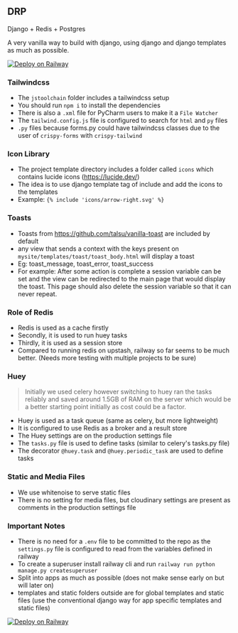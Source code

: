 ## DRP

Django + Redis + Postgres

A very vanilla way to build with django, using django and django templates as much as possible.

[![Deploy on Railway](https://railway.app/button.svg)](https://railway.app/template/AcACbH?referralCode=NC4Tt6)

### Tailwindcss

- The `jstoolchain` folder includes a tailwindcss setup
- You should run `npm i` to install the dependencies
- There is also a `.xml` file for PyCharm users to make it a `File Watcher`
- The `tailwind.config.js` file is configured to search for `html` and `py` files
- `.py` files because forms.py could have tailwindcss classes due to the user of `crispy-forms` with `crispy-tailwind`

### Icon Library

- The project template directory includes a folder called `icons` which contains lucide icons (https://lucide.dev/)
- The idea is to use django template tag of include and add the icons to the templates
- Example: `{% include 'icons/arrow-right.svg' %}`

### Toasts

- Toasts from https://github.com/talsu/vanilla-toast are included by default
- any view that sends a context with the keys present on `mysite/templates/toast/toast_body.html` will display a toast
- Eg: toast_message, toast_error, toast_success
- For example: After some action is complete a session variable can be set and the view can be redirected to the main
  page that would display the toast. This page should also delete the session variable so that it can never repeat.

### Role of Redis

- Redis is used as a cache firstly
- Secondly, it is used to run huey tasks
- Thirdly, it is used as a session store
- Compared to running redis on upstash, railway so far seems to be much better. (Needs more testing with multiple
  projects to be sure)

### Huey

> Initially we used celery however switching to huey ran the tasks reliably and saved around 1.5GB of RAM on the server
> which would be a better starting point initially as cost could be a factor.

- Huey is used as a task queue (same as celery, but more lightweight)
- It is configured to use Redis as a broker and a result store
- The Huey settings are on the production settings file
- The `tasks.py` file is used to define tasks (similar to celery's tasks.py file)
- The decorator `@huey.task` and `@huey.periodic_task` are used to define tasks

### Static and Media Files

- We use whitenoise to serve static files
- There is no setting for media files, but cloudinary settings are present as comments in the production settings file

### Important Notes

- There is no need for a `.env` file to be committed to the repo as the `settings.py` file is configured to read from
  the variables defined in railway
- To create a superuser install railway cli and run `railway run python manage.py createsuperuser`
- Split into apps as much as possible (does not make sense early on but will later on)
- templates and static folders outside are for global templates and static files (use the conventional django way for
  app
  specific templates and static files)

[![Deploy on Railway](https://railway.app/button.svg)](https://railway.app/template/AcACbH?referralCode=NC4Tt6)